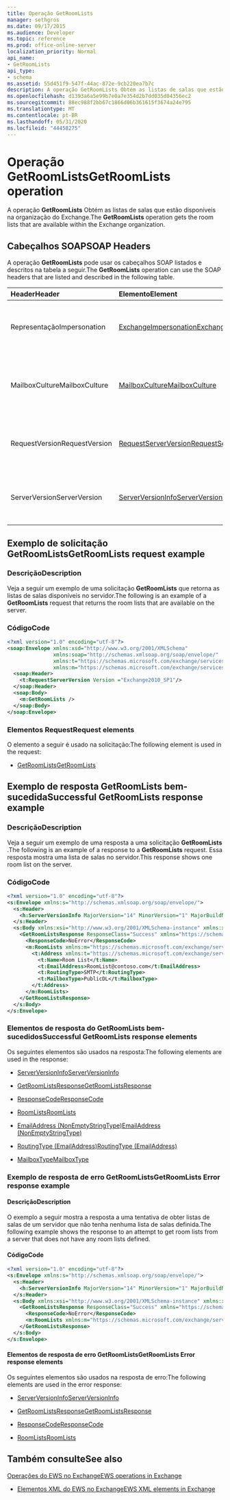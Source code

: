 ```yaml
---
title: Operação GetRoomLists
manager: sethgros
ms.date: 09/17/2015
ms.audience: Developer
ms.topic: reference
ms.prod: office-online-server
localization_priority: Normal
api_name:
- GetRoomLists
api_type:
- schema
ms.assetid: 55d451f9-547f-44ac-872e-9cb220ea7b7c
description: A operação GetRoomLists Obtém as listas de salas que estão disponíveis na organização do Exchange.
ms.openlocfilehash: d1393a6a5e99b7e0a7e354d2b7dd035d04356ec2
ms.sourcegitcommit: 88ec988f2bb67c1866d06b361615f3674a24e795
ms.translationtype: MT
ms.contentlocale: pt-BR
ms.lasthandoff: 05/31/2020
ms.locfileid: "44458275"
---
```

# <a name="getroomlists-operation"></a><span data-ttu-id="e9054-103">Operação GetRoomLists</span><span class="sxs-lookup"><span data-stu-id="e9054-103">GetRoomLists operation</span></span>

<span data-ttu-id="e9054-104">A operação **GetRoomLists** Obtém as listas de salas que estão disponíveis na organização do Exchange.</span><span class="sxs-lookup"><span data-stu-id="e9054-104">The **GetRoomLists** operation gets the room lists that are available within the Exchange organization.</span></span> 
  
## <a name="soap-headers"></a><span data-ttu-id="e9054-105">Cabeçalhos SOAP</span><span class="sxs-lookup"><span data-stu-id="e9054-105">SOAP Headers</span></span>

<span data-ttu-id="e9054-106">A operação **GetRoomLists** pode usar os cabeçalhos SOAP listados e descritos na tabela a seguir.</span><span class="sxs-lookup"><span data-stu-id="e9054-106">The **GetRoomLists** operation can use the SOAP headers that are listed and described in the following table.</span></span> 
  
|<span data-ttu-id="e9054-107">**Header**</span><span class="sxs-lookup"><span data-stu-id="e9054-107">**Header**</span></span>|<span data-ttu-id="e9054-108">**Elemento**</span><span class="sxs-lookup"><span data-stu-id="e9054-108">**Element**</span></span>|<span data-ttu-id="e9054-109">**Descrição**</span><span class="sxs-lookup"><span data-stu-id="e9054-109">**Description**</span></span>|
|:-----|:-----|:-----|
|<span data-ttu-id="e9054-110">Representação</span><span class="sxs-lookup"><span data-stu-id="e9054-110">Impersonation</span></span>  <br/> |[<span data-ttu-id="e9054-111">ExchangeImpersonation</span><span class="sxs-lookup"><span data-stu-id="e9054-111">ExchangeImpersonation</span></span>](exchangeimpersonation.md) <br/> |<span data-ttu-id="e9054-112">Identifica o usuário que o aplicativo cliente está representando.</span><span class="sxs-lookup"><span data-stu-id="e9054-112">Identifies the user whom the client application is impersonating.</span></span>  <br/> |
|<span data-ttu-id="e9054-113">MailboxCulture</span><span class="sxs-lookup"><span data-stu-id="e9054-113">MailboxCulture</span></span>  <br/> |[<span data-ttu-id="e9054-114">MailboxCulture</span><span class="sxs-lookup"><span data-stu-id="e9054-114">MailboxCulture</span></span>](mailboxculture.md) <br/> |<span data-ttu-id="e9054-115">Identifica a cultura RFC3066 a ser usada para acessar a caixa de correio.</span><span class="sxs-lookup"><span data-stu-id="e9054-115">Identifies the RFC3066 culture to be used to access the mailbox.</span></span>  <br/> |
|<span data-ttu-id="e9054-116">RequestVersion</span><span class="sxs-lookup"><span data-stu-id="e9054-116">RequestVersion</span></span>  <br/> |[<span data-ttu-id="e9054-117">RequestServerVersion</span><span class="sxs-lookup"><span data-stu-id="e9054-117">RequestServerVersion</span></span>](requestserverversion.md) <br/> |<span data-ttu-id="e9054-118">Identifica a versão do esquema para a solicitação de operação.</span><span class="sxs-lookup"><span data-stu-id="e9054-118">Identifies the schema version for the operation request.</span></span>  <br/> |
|<span data-ttu-id="e9054-119">ServerVersion</span><span class="sxs-lookup"><span data-stu-id="e9054-119">ServerVersion</span></span>  <br/> |[<span data-ttu-id="e9054-120">ServerVersionInfo</span><span class="sxs-lookup"><span data-stu-id="e9054-120">ServerVersionInfo</span></span>](serverversioninfo.md) <br/> |<span data-ttu-id="e9054-121">Identifica a versão do servidor que respondeu à solicitação.</span><span class="sxs-lookup"><span data-stu-id="e9054-121">Identifies the version of the server that responded to the request.</span></span>  <br/> |
   
## <a name="getroomlists-request-example"></a><span data-ttu-id="e9054-122">Exemplo de solicitação GetRoomLists</span><span class="sxs-lookup"><span data-stu-id="e9054-122">GetRoomLists request example</span></span>

### <a name="description"></a><span data-ttu-id="e9054-123">Descrição</span><span class="sxs-lookup"><span data-stu-id="e9054-123">Description</span></span>

<span data-ttu-id="e9054-124">Veja a seguir um exemplo de uma solicitação **GetRoomLists** que retorna as listas de salas disponíveis no servidor.</span><span class="sxs-lookup"><span data-stu-id="e9054-124">The following is an example of a **GetRoomLists** request that returns the room lists that are available on the server.</span></span> 
  
### <a name="code"></a><span data-ttu-id="e9054-125">Código</span><span class="sxs-lookup"><span data-stu-id="e9054-125">Code</span></span>

```XML
<?xml version="1.0" encoding="utf-8"?>
<soap:Envelope xmlns:xsd="http://www.w3.org/2001/XMLSchema"
               xmlns:soap="http://schemas.xmlsoap.org/soap/envelope/"
               xmlns:t="https://schemas.microsoft.com/exchange/services/2006/types"
               xmlns:m="https://schemas.microsoft.com/exchange/services/2006/messages">
  <soap:Header>
    <t:RequestServerVersion Version ="Exchange2010_SP1"/>
  </soap:Header>
  <soap:Body>
    <m:GetRoomLists />
  </soap:Body>
</soap:Envelope>

```

### <a name="request-elements"></a><span data-ttu-id="e9054-126">Elementos Request</span><span class="sxs-lookup"><span data-stu-id="e9054-126">Request elements</span></span>

<span data-ttu-id="e9054-127">O elemento a seguir é usado na solicitação:</span><span class="sxs-lookup"><span data-stu-id="e9054-127">The following element is used in the request:</span></span>
  
- [<span data-ttu-id="e9054-128">GetRoomLists</span><span class="sxs-lookup"><span data-stu-id="e9054-128">GetRoomLists</span></span>](getroomlists.md)
    
## <a name="successful-getroomlists-response-example"></a><span data-ttu-id="e9054-129">Exemplo de resposta GetRoomLists bem-sucedida</span><span class="sxs-lookup"><span data-stu-id="e9054-129">Successful GetRoomLists response example</span></span>

### <a name="description"></a><span data-ttu-id="e9054-130">Descrição</span><span class="sxs-lookup"><span data-stu-id="e9054-130">Description</span></span>

<span data-ttu-id="e9054-131">Veja a seguir um exemplo de uma resposta a uma solicitação **GetRoomLists** .</span><span class="sxs-lookup"><span data-stu-id="e9054-131">The following is an example of a response to a **GetRoomLists** request.</span></span> <span data-ttu-id="e9054-132">Essa resposta mostra uma lista de salas no servidor.</span><span class="sxs-lookup"><span data-stu-id="e9054-132">This response shows one room list on the server.</span></span> 
  
### <a name="code"></a><span data-ttu-id="e9054-133">Código</span><span class="sxs-lookup"><span data-stu-id="e9054-133">Code</span></span>

```XML
<?xml version="1.0" encoding="utf-8"?>
<s:Envelope xmlns:s="http://schemas.xmlsoap.org/soap/envelope/">
  <s:Header>
    <h:ServerVersionInfo MajorVersion="14" MinorVersion="1" MajorBuildNumber="164" MinorBuildNumber="0" Version="Exchange2010_SP1" xmlns:h="https://schemas.microsoft.com/exchange/services/2006/types" xmlns="https://schemas.microsoft.com/exchange/services/2006/types" xmlns:xsi="http://www.w3.org/2001/XMLSchema-instance" xmlns:xsd="http://www.w3.org/2001/XMLSchema"/>
  </s:Header>
  <s:Body xmlns:xsi="http://www.w3.org/2001/XMLSchema-instance" xmlns:xsd="http://www.w3.org/2001/XMLSchema">
    <GetRoomListsResponse ResponseClass="Success" xmlns="https://schemas.microsoft.com/exchange/services/2006/messages">
      <ResponseCode>NoError</ResponseCode>
      <m:RoomLists xmlns:m="https://schemas.microsoft.com/exchange/services/2006/messages">
        <t:Address xmlns:t="https://schemas.microsoft.com/exchange/services/2006/types">
          <t:Name>Room List</t:Name>
          <t:EmailAddress>RoomList@contoso.com</t:EmailAddress>
          <t:RoutingType>SMTP</t:RoutingType>
          <t:MailboxType>PublicDL</t:MailboxType>
        </t:Address>
      </m:RoomLists>
    </GetRoomListsResponse>
  </s:Body>
</s:Envelope>

```

### <a name="successful-getroomlists-response-elements"></a><span data-ttu-id="e9054-134">Elementos de resposta do GetRoomLists bem-sucedidos</span><span class="sxs-lookup"><span data-stu-id="e9054-134">Successful GetRoomLists response elements</span></span>

<span data-ttu-id="e9054-135">Os seguintes elementos são usados na resposta:</span><span class="sxs-lookup"><span data-stu-id="e9054-135">The following elements are used in the response:</span></span>
  
- [<span data-ttu-id="e9054-136">ServerVersionInfo</span><span class="sxs-lookup"><span data-stu-id="e9054-136">ServerVersionInfo</span></span>](serverversioninfo.md)
    
- [<span data-ttu-id="e9054-137">GetRoomListsResponse</span><span class="sxs-lookup"><span data-stu-id="e9054-137">GetRoomListsResponse</span></span>](getroomlistsresponse.md)
    
- [<span data-ttu-id="e9054-138">ResponseCode</span><span class="sxs-lookup"><span data-stu-id="e9054-138">ResponseCode</span></span>](responsecode.md)
    
- [<span data-ttu-id="e9054-139">RoomLists</span><span class="sxs-lookup"><span data-stu-id="e9054-139">RoomLists</span></span>](roomlists.md)
    
- [<span data-ttu-id="e9054-140">EmailAddress (NonEmptyStringType)</span><span class="sxs-lookup"><span data-stu-id="e9054-140">EmailAddress (NonEmptyStringType)</span></span>](emailaddress-nonemptystringtype.md)
    
- [<span data-ttu-id="e9054-141">RoutingType (EmailAddress)</span><span class="sxs-lookup"><span data-stu-id="e9054-141">RoutingType (EmailAddress)</span></span>](routingtype-emailaddress.md)
    
- [<span data-ttu-id="e9054-142">MailboxType</span><span class="sxs-lookup"><span data-stu-id="e9054-142">MailboxType</span></span>](mailboxtype.md)
    
### <a name="getroomlists-error-response-example"></a><span data-ttu-id="e9054-143">Exemplo de resposta de erro GetRoomLists</span><span class="sxs-lookup"><span data-stu-id="e9054-143">GetRoomLists Error response example</span></span>

#### <a name="description"></a><span data-ttu-id="e9054-144">Descrição</span><span class="sxs-lookup"><span data-stu-id="e9054-144">Description</span></span>

<span data-ttu-id="e9054-145">O exemplo a seguir mostra a resposta a uma tentativa de obter listas de salas de um servidor que não tenha nenhuma lista de salas definida.</span><span class="sxs-lookup"><span data-stu-id="e9054-145">The following example shows the response to an attempt to get room lists from a server that does not have any room lists defined.</span></span>
  
#### <a name="code"></a><span data-ttu-id="e9054-146">Código</span><span class="sxs-lookup"><span data-stu-id="e9054-146">Code</span></span>

```XML
<?xml version="1.0" encoding="utf-8"?>
<s:Envelope xmlns:s="http://schemas.xmlsoap.org/soap/envelope/">
  <s:Header>
    <h:ServerVersionInfo MajorVersion="14" MinorVersion="1" MajorBuildNumber="164" MinorBuildNumber="0" Version="Exchange2010_SP1" xmlns:h="https://schemas.microsoft.com/exchange/services/2006/types" xmlns="https://schemas.microsoft.com/exchange/services/2006/types" xmlns:xsi="http://www.w3.org/2001/XMLSchema-instance" xmlns:xsd="http://www.w3.org/2001/XMLSchema"/>
  </s:Header>
  <s:Body xmlns:xsi="http://www.w3.org/2001/XMLSchema-instance" xmlns:xsd="http://www.w3.org/2001/XMLSchema">
    <GetRoomListsResponse ResponseClass="Success" xmlns="https://schemas.microsoft.com/exchange/services/2006/messages">
      <ResponseCode>NoError</ResponseCode>
      <m:RoomLists xmlns:m="https://schemas.microsoft.com/exchange/services/2006/messages"/>
    </GetRoomListsResponse>
  </s:Body>
</s:Envelope>

```

#### <a name="getroomlists-error-response-elements"></a><span data-ttu-id="e9054-147">Elementos de resposta de erro GetRoomLists</span><span class="sxs-lookup"><span data-stu-id="e9054-147">GetRoomLists Error response elements</span></span>

<span data-ttu-id="e9054-148">Os seguintes elementos são usados na resposta de erro:</span><span class="sxs-lookup"><span data-stu-id="e9054-148">The following elements are used in the error response:</span></span>
  
- [<span data-ttu-id="e9054-149">ServerVersionInfo</span><span class="sxs-lookup"><span data-stu-id="e9054-149">ServerVersionInfo</span></span>](serverversioninfo.md)
    
- [<span data-ttu-id="e9054-150">GetRoomListsResponse</span><span class="sxs-lookup"><span data-stu-id="e9054-150">GetRoomListsResponse</span></span>](getroomlistsresponse.md)
    
- [<span data-ttu-id="e9054-151">ResponseCode</span><span class="sxs-lookup"><span data-stu-id="e9054-151">ResponseCode</span></span>](responsecode.md)
    
- [<span data-ttu-id="e9054-152">RoomLists</span><span class="sxs-lookup"><span data-stu-id="e9054-152">RoomLists</span></span>](roomlists.md)
    
## <a name="see-also"></a><span data-ttu-id="e9054-153">Também consulte</span><span class="sxs-lookup"><span data-stu-id="e9054-153">See also</span></span>



[<span data-ttu-id="e9054-154">Operações do EWS no Exchange</span><span class="sxs-lookup"><span data-stu-id="e9054-154">EWS operations in Exchange</span></span>](ews-operations-in-exchange.md)
  
- [<span data-ttu-id="e9054-155">Elementos XML do EWS no Exchange</span><span class="sxs-lookup"><span data-stu-id="e9054-155">EWS XML elements in Exchange</span></span>](ews-xml-elements-in-exchange.md)


